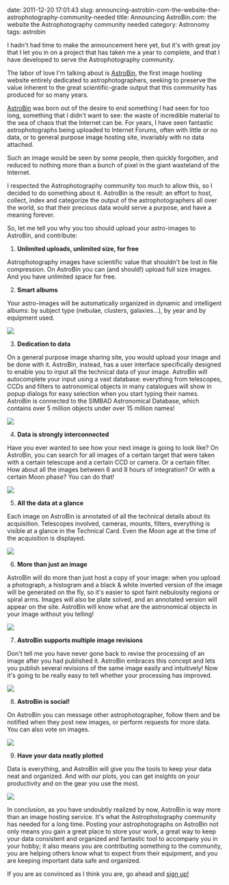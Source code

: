 date: 2011-12-20 17:01:43
slug: announcing-astrobin-com-the-website-the-astrophotography-community-needed
title: Announcing AstroBin.com: the website the Astrophotography community needed
category: Astronomy
tags: astrobin

I hadn't had time to make the announcement here yet, but it's with great joy
that I let you in on a project that has taken me a year to complete, and that I
have developed to serve the Astrophotography community.

The labor of love I'm talking about is [AstroBin](http://astrobin.com/), the
first image hosting website entirely dedicated to astrophotographers, seeking
to preserve the value inherent to the great scientific-grade output that this
community has produced for so many years.

[AstroBin](http://astrobin.com/) was born out of the desire to end something I
had seen for too long, something that I didn't want to see: the waste of
incredible material to the sea of chaos that the Internet can be. For years, I
have seen fantastic astrophotographs being uploaded to Internet Forums, often
with little or no data, or to general purpose image hosting site, invariably
with no data attached.

Such an image would be seen by some people, then quickly forgotten, and reduced
to nothing more than a bunch of pixel in the giant wasteland of the Internet.

I respected the Astrophotography community too much to allow this, so I decided
to do something about it. AstroBin is the result: an effort to host, collect,
index and categorize the output of the astrophotographers all over the world,
so that their precious data would serve a purpose, and have a meaning forever.

So, let me tell you why you too should upload your astro-images to AstroBin,
and contribute:


1. **Unlimited uploads, unlimited size, for free**

Astrophotography images have scientific value that shouldn't be lost in file
compression. On AstroBin you can (and should!) upload full size images. And you
have unlimited space for free.


2. **Smart albums**

Your astro-images will be automatically organized in dynamic and intelligent
albums: by subject type (nebulae, clusters, galaxies...), by year and by
equipment used.

[![][1]][1]


3. **Dedication to data**

On a general purpose image sharing site, you would upload your image and be
done with it. AstroBin, instead, has a user interface specifically designed to
enable you to input all the technical data of your image. AstroBin will
autocomplete your input using a vast database: everything from telescopes, CCDs
and filters to astronomical objects in many catalogues will show in popup
dialogs for easy selection when you start typing their names. AstroBin is
connected to the SIMBAD Astronomical Database, which contains over 5 million
objects under over 15 million names!

[![][2]][2]


4. **Data is strongly interconnected**

Have you ever wanted to see how your next image is going to look like? On
AstroBin, you can search for all images of a certain target that were taken
with a certain telescope and a certain CCD or camera. Or a certain filter. How
about all the images between 6 and 8 hours of integration? Or with a certain
Moon phase? You can do that!

[![][3]][3]


5. **All the data at a glance**

Each image on AstroBin is annotated of all the technical details about its
acquisition. Telescopes involved, cameras, mounts, filters, everything is
visible at a glance in the Technical Card. Even the Moon age at the time of the
acquisition is displayed.

[![][4]][4]


6. **More than just an image**

AstroBin will do more than just host a copy of your image: when you upload a
photograph, a histogram and a black & white inverted version of the image will
be generated on the fly, so it's easier to spot faint nebulosity regions or
spiral arms. Images will also be plate solved, and an annotated version will
appear on the site. AstroBin will know what are the astronomical objects in
your image without you telling!

[![][5]][5]


7. **AstroBin supports multiple image revisions**

Don't tell me you have never gone back to revise the processing of an image
after you had published it. AstroBin embraces this concept and lets you publish
several revisions of the same image easily and intuitively! Now it's going to
be really easy to tell whether your processing has improved.

[![][6]][6]


8. **AstroBin is social!**

On AstroBin you can message other astrophotographer, follow them and be
notified when they post new images, or perform requests for more data. You can
also vote on images.

[![][7]][7]


9. **Have your data neatly plotted**

Data is everything, and AstroBin will give you the tools to keep your data neat
and organized. And with our plots, you can get insights on your productivity
and on the gear you use the most.

[![][8]][8]


In conclusion, as you have undoubtly realized by now, AstroBin is way more than
an image hosting service. It's what the Astrophotography community has needed
for a long time. Posting your astrophotographs on AstroBin not only means you
gain a great place to store your work, a great way to keep your data
consistent and organized and fantastic tool to accompany you in your hobby;
it also means you are contributing something to the community, you are
helping others know what to expect from their equipment, and you are
keeping important data safe and organized.

If you are as convinced as I think you are, go ahead and [sign
up!](http://astrobin.com/accounts/register/)

[1]: |filename|/images/2012_astrobin_1.png
[2]: |filename|/images/2012_astrobin_2.png
[3]: |filename|/images/2012_astrobin_3.png
[4]: |filename|/images/2012_astrobin_4.png
[5]: |filename|/images/2012_astrobin_5.png
[6]: |filename|/images/2012_astrobin_6.png
[7]: |filename|/images/2012_astrobin_7.png
[8]: |filename|/images/2012_astrobin_8.png
